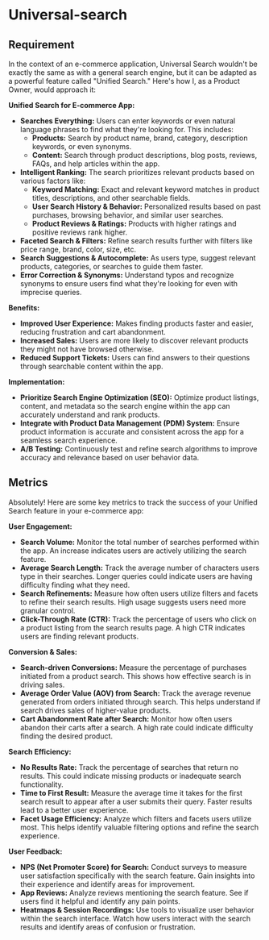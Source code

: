 # Universal-search

## Requirement

In the context of an e-commerce application, Universal Search wouldn't be exactly the same as with a general search engine, but it can be adapted as a powerful feature called "Unified Search." Here's how I, as a Product Owner, would approach it:

**Unified Search for E-commerce App:**

* **Searches Everything:** Users can enter keywords or even natural language phrases to find what they're looking for. This includes:
    * **Products:**  Search by product name, brand, category, description keywords, or even synonyms.
    * **Content:** Search through product descriptions, blog posts, reviews, FAQs, and help articles within the app.
* **Intelligent Ranking:** The search prioritizes relevant products based on various factors like:
    * **Keyword Matching:**  Exact and relevant keyword matches in product titles, descriptions, and other searchable fields.
    * **User Search History & Behavior:** Personalized results based on past purchases, browsing behavior, and similar user searches.
    * **Product Reviews & Ratings:**  Products with higher ratings and positive reviews rank higher.
* **Faceted Search & Filters:**  Refine search results further with filters like price range, brand, color, size, etc.
* **Search Suggestions & Autocomplete:**  As users type, suggest relevant products, categories, or searches to guide them faster.
* **Error Correction & Synonyms:**  Understand typos and recognize synonyms to ensure users find what they're looking for even with imprecise queries.

**Benefits:**

* **Improved User Experience:** Makes finding products faster and easier, reducing frustration and cart abandonment.
* **Increased Sales:**  Users are more likely to discover relevant products they might not have browsed otherwise.
* **Reduced Support Tickets:**  Users can find answers to their questions through searchable content within the app.

**Implementation:**

* **Prioritize Search Engine Optimization (SEO):** Optimize product listings, content, and metadata so the search engine within the app can accurately understand and rank products.
* **Integrate with Product Data Management (PDM) System:** Ensure product information is accurate and consistent across the app for a seamless search experience.
* **A/B Testing:** Continuously test and refine search algorithms to improve accuracy and relevance based on user behavior data.

## Metrics
Absolutely! Here are some key metrics to track the success of your Unified Search feature in your e-commerce app:

**User Engagement:**

* **Search Volume:** Monitor the total number of searches performed within the app. An increase indicates users are actively utilizing the search feature.
* **Average Search Length:**  Track the average number of characters users type in their searches. Longer queries could indicate users are having difficulty finding what they need.
* **Search Refinements:**  Measure how often users utilize filters and facets to refine their search results. High usage suggests users need more granular control.
* **Click-Through Rate (CTR):**  Track the percentage of users who click on a product listing from the search results page. A high CTR indicates users are finding relevant products.

**Conversion & Sales:**

* **Search-driven Conversions:**  Measure the percentage of purchases initiated from a product search. This shows how effective search is in driving sales.
* **Average Order Value (AOV) from Search:**  Track the average revenue generated from orders initiated through search. This helps understand if search drives sales of higher-value products.
* **Cart Abandonment Rate after Search:**  Monitor how often users abandon their carts after a search. A high rate could indicate difficulty finding the desired product.

**Search Efficiency:**

* **No Results Rate:** Track the percentage of searches that return no results. This could indicate missing products or inadequate search functionality.
* **Time to First Result:** Measure the average time it takes for the first search result to appear after a user submits their query. Faster results lead to a better user experience.
* **Facet Usage Efficiency:**  Analyze which filters and facets users utilize most. This helps identify valuable filtering options and refine the search experience.

**User Feedback:**

* **NPS (Net Promoter Score) for Search:** Conduct surveys to measure user satisfaction specifically with the search feature. Gain insights into their experience and identify areas for improvement.
* **App Reviews:**  Analyze reviews mentioning the search feature. See if users find it helpful and identify any pain points.
* **Heatmaps & Session Recordings:** Use tools to visualize user behavior within the search interface. Watch how users interact with the search results and identify areas of confusion or frustration.

